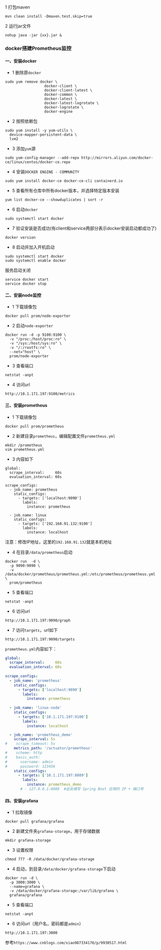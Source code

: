 
1 打包maven
```jshelllanguage
mvn clean install -Dmaven.test.skip=true
``` 

2 运行jar文件
```jshelllanguage
nohup java -jar {xx}.jar &
```



### docker搭建Prometheus监控



#### 一、安装docker

- 1 删除原`docker`

```shell
sudo yum remove docker \
                  docker-client \
                  docker-client-latest \
                  docker-common \
                  docker-latest \
                  docker-latest-logrotate \
                  docker-logrotate \
                  docker-engine
```

- 2 按照依赖包

```shell
sudo yum install -y yum-utils \
  device-mapper-persistent-data \
  lvm2
```

- 3 添加`yum`源

```
sudo yum-config-manager --add-repo http://mirrors.aliyun.com/docker-ce/linux/centos/docker-ce.repo
```

- 4 安装`DOCKER ENGINE - COMMUNITY`

```shell
sudo yum install docker-ce docker-ce-cli containerd.io
```

- 5 查看所有仓库中所有docker版本，并选择特定版本安装

```shell
yum list docker-ce --showduplicates | sort -r
```

- 6 启动`docker`

```shell
sudo systemctl start docker
```

- 7 验证安装是否成功(有client和service两部分表示docker安装启动都成功了)

```shell
docker version
```

- 8 启动并加入开机启动

```shell
sudo systemctl start docker
sudo systemctl enable docker
```



服务启动关闭

```
service docker start
service docker stop
```



#### 二、安装node监控

- 1 下载镜像包

```shell
docker pull prom/node-exporter
```

- 2 启动`node-exporter`

```shell
docker run -d -p 9100:9100 \
  -v "/proc:/host/proc:ro" \
  -v "/sys:/host/sys:ro" \
  -v "/:/rootfs:ro" \
  --net="host" \
  prom/node-exporter
```

- 3 查看端口

```shell
netstat -anpt
```

- 4 访问url

```
http://10.1.171.197:9100/metrics
```



#### 三、安装prometheus

- 1 下载镜像包

```
docker pull prom/prometheus
```

- 2 新建目录`prometheus`，编辑配置文件`prometheus.yml`

```shell
mkdir /prometheus
vim prometheus.yml
```

- 3 内容如下

```shell
global:
  scrape_interval:     60s
  evaluation_interval: 60s
 
scrape_configs:
  - job_name: prometheus
    static_configs:
      - targets: ['localhost:9090']
        labels:
          instance: prometheus
 
  - job_name: linux
    static_configs:
      - targets: ['192.168.91.132:9100']
        labels:
          instance: localhost
```

注意：修改IP地址，这里的`192.168.91.132`就是本机地址

- 4 在目录`/data/prometheus`启动

```shell
docker run  -d \
  -p 9090:9090 \
  -v /data/docker/prometheus/prometheus.yml:/etc/prometheus/prometheus.yml  \
  prom/prometheus
```

- 5 查看端口

```
netstat -anpt
```

- 6 访问url

```
http://10.1.171.197:9090/graph
```

- 7 访问`targets`，url如下

```shell
http://10.1.171.197:9090/targets
```



`prometheus.yml`内容如下：

```yml
global:
  scrape_interval:     60s
  evaluation_interval: 60s
 
scrape_configs:
  - job_name: 'prometheus'
    static_configs:
      - targets: ['localhost:9090']
        labels:
          instance: prometheus
 
  - job_name: 'linux-node'
    static_configs:
      - targets: ['10.1.171.197:9100']
        labels:
          instance: localhost

  - job_name: 'prometheus_demo'
    scrape_interval: 5s
#    scrape_timeout: 5s
    metrics_path: '/actuator/prometheus'
#    scheme: http
#    basic_auth:
#      username: admin
#      password: 123456
    static_configs:
      - targets: ['10.1.171.197:8089']
        labels:
          instance: prometheus_demo
       # - 127.0.0.1:8089  #此处填写 Spring Boot 应用的 IP + 端口号  
```



#### 四、安装grafana

- 1 拉取镜像

```shell
docker pull grafana/grafana
```

- 2 新建文件夹`grafana-storage`，用于存储数据

```
mkdir grafana-storage
```

- 3 设置权限

```
chmod 777 -R /data/docker/grafana-storage
```

- 4 启动，到目录`/data/docker/grafana-storage`下启动

```shell
docker run -d \
  -p 3000:3000 \
  --name=grafana \
  -v /data/docker/grafana-storage:/var/lib/grafana \
  grafana/grafana
```

- 5 查看端口

```
netstat -anpt
```

- 6 访问url（用户名，密码都是`admin`）

```
http://10.1.171.197:3000
```





参考`https://www.cnblogs.com/xiao987334176/p/9930517.html`
